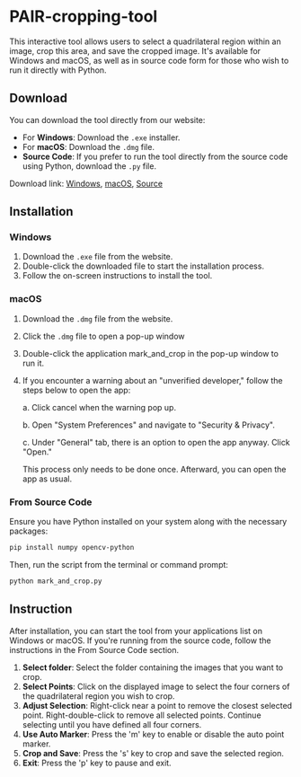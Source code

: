 # PAIR-cropping-tool

This interactive tool allows users to select a quadrilateral region within an image, crop this area, and save the cropped image. It's available for Windows and macOS, as well as in source code form for those who wish to run it directly with Python.

## Download

You can download the tool directly from our website:

- For **Windows**: Download the `.exe` installer.
- For **macOS**: Download the `.dmg` file.
- **Source Code**: If you prefer to run the tool directly from the source code using Python, download the `.py` file.

Download link: 
[Windows](https://raw.githubusercontent.com/dlz01/PAIR-cropping-tool/main/mark_and_crop.exe), 
[macOS](https://raw.githubusercontent.com/dlz01/PAIR-cropping-tool/main/mark_and_crop.dmg),
[Source](https://raw.githubusercontent.com/dlz01/PAIR-cropping-tool/main/mark_and_crop.py)

## Installation

### Windows

1. Download the `.exe` file from the website.
2. Double-click the downloaded file to start the installation process.
3. Follow the on-screen instructions to install the tool.

### macOS

1. Download the `.dmg` file from the website.
2. Click the `.dmg` file to open a pop-up window
3. Double-click the application mark_and_crop in the pop-up window to run it.
4. If you encounter a warning about an "unverified developer," follow the steps below to open the app:

    a. Click cancel when the warning pop up.
    
    b. Open "System Preferences" and navigate to "Security & Privacy".
    
    c. Under "General" tab, there is an option to open the app anyway. Click "Open."

    This process only needs to be done once. Afterward, you can open the app as usual.

### From Source Code

Ensure you have Python installed on your system along with the necessary packages:

```bash
pip install numpy opencv-python
```

Then, run the script from the terminal or command prompt:

```bash
python mark_and_crop.py
```

## Instruction

After installation, you can start the tool from your applications list on Windows or macOS. If you're running from the source code, follow the instructions in the From Source Code section.

1. **Select folder**: Select the folder containing the images that you want to crop.
1. **Select Points**: Click on the displayed image to select the four corners of the quadrilateral region you wish to crop.
2. **Adjust Selection**: Right-click near a point to remove the closest selected point. Right-double-click to remove all selected points. Continue selecting until you have defined all four corners.
3. **Use Auto Marker**: Press the 'm' key to enable or disable the auto point marker.
4. **Crop and Save**: Press the 's' key to crop and save the selected region.
5. **Exit**: Press the 'p' key to pause and exit. 